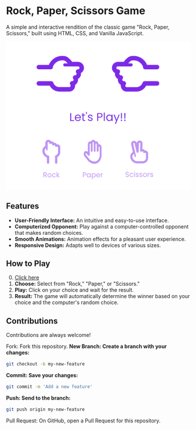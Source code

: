 # Rock, Paper, Scissors Game

A simple and interactive rendition of the classic game "Rock, Paper, Scissors," built using HTML, CSS, and Vanilla JavaScript.

![principal](https://github.com/IannM107/rock_paper_scissor/blob/main/principal.PNG?raw=true)

## Features

- **User-Friendly Interface:** An intuitive and easy-to-use interface.
- **Computerized Opponent:** Play against a computer-controlled opponent that makes random choices.
- **Smooth Animations:** Animation effects for a pleasant user experience.
- **Responsive Design:** Adapts well to devices of various sizes.

## How to Play
0. [Click here](https://iannm107.github.io/rock_paper_scissor/index.html) 
1. **Choose:** Select from "Rock," "Paper," or "Scissors."
2. **Play:** Click on your choice and wait for the result.
3. **Result:** The game will automatically determine the winner based on your choice and the computer's random choice.

## Contributions
Contributions are always welcome!

Fork: Fork this repository.
**New Branch: Create a branch with your changes:**
   ```bash
   git checkout -b my-new-feature 
  ```
**Commit: Save your changes:**
   ```bash
   git commit -m 'Add a new feature'
   ```
**Push: Send to the branch:**
   ```bash
   git push origin my-new-feature
  ```

Pull Request: On GitHub, open a Pull Request for this repository.
